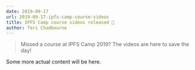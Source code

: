 ```yaml
---
date: 2019-09-17
url: 2019-09-17-ipfs-camp-course-videos
title: IPFS Camp course videos released 🍿
author: Teri Chadbourne
---
```


> Missed a course at IPFS Camp 2019? The videos are here to save the day!

Some more actual content will be here.
